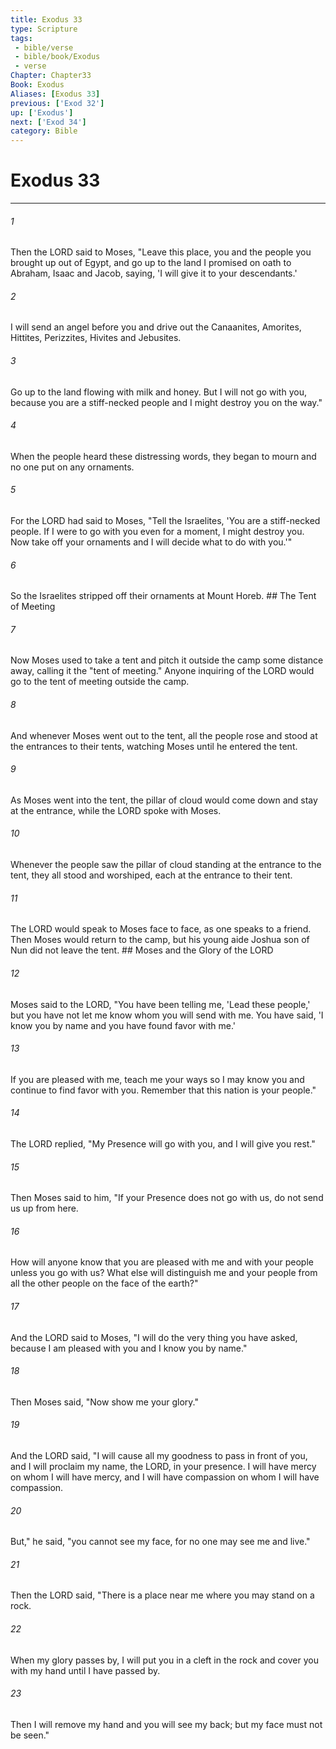 ```yaml
---
title: Exodus 33
type: Scripture
tags:
 - bible/verse
 - bible/book/Exodus
 - verse
Chapter: Chapter33
Book: Exodus
Aliases: [Exodus 33]
previous: ['Exod 32']
up: ['Exodus']
next: ['Exod 34']
category: Bible
---
```

# Exodus 33

***


###### 1 
Then the LORD said to Moses, "Leave this place, you and the people you brought up out of Egypt, and go up to the land I promised on oath to Abraham, Isaac and Jacob, saying, 'I will give it to your descendants.' 

###### 2 
I will send an angel before you and drive out the Canaanites, Amorites, Hittites, Perizzites, Hivites and Jebusites. 

###### 3 
Go up to the land flowing with milk and honey. But I will not go with you, because you are a stiff-necked people and I might destroy you on the way." 

###### 4 
When the people heard these distressing words, they began to mourn and no one put on any ornaments. 

###### 5 
For the LORD had said to Moses, "Tell the Israelites, 'You are a stiff-necked people. If I were to go with you even for a moment, I might destroy you. Now take off your ornaments and I will decide what to do with you.'" 

###### 6 
So the Israelites stripped off their ornaments at Mount Horeb. ## The Tent of Meeting 

###### 7 
Now Moses used to take a tent and pitch it outside the camp some distance away, calling it the "tent of meeting." Anyone inquiring of the LORD would go to the tent of meeting outside the camp. 

###### 8 
And whenever Moses went out to the tent, all the people rose and stood at the entrances to their tents, watching Moses until he entered the tent. 

###### 9 
As Moses went into the tent, the pillar of cloud would come down and stay at the entrance, while the LORD spoke with Moses. 

###### 10 
Whenever the people saw the pillar of cloud standing at the entrance to the tent, they all stood and worshiped, each at the entrance to their tent. 

###### 11 
The LORD would speak to Moses face to face, as one speaks to a friend. Then Moses would return to the camp, but his young aide Joshua son of Nun did not leave the tent. ## Moses and the Glory of the LORD 

###### 12 
Moses said to the LORD, "You have been telling me, 'Lead these people,' but you have not let me know whom you will send with me. You have said, 'I know you by name and you have found favor with me.' 

###### 13 
If you are pleased with me, teach me your ways so I may know you and continue to find favor with you. Remember that this nation is your people." 

###### 14 
The LORD replied, "My Presence will go with you, and I will give you rest." 

###### 15 
Then Moses said to him, "If your Presence does not go with us, do not send us up from here. 

###### 16 
How will anyone know that you are pleased with me and with your people unless you go with us? What else will distinguish me and your people from all the other people on the face of the earth?" 

###### 17 
And the LORD said to Moses, "I will do the very thing you have asked, because I am pleased with you and I know you by name." 

###### 18 
Then Moses said, "Now show me your glory." 

###### 19 
And the LORD said, "I will cause all my goodness to pass in front of you, and I will proclaim my name, the LORD, in your presence. I will have mercy on whom I will have mercy, and I will have compassion on whom I will have compassion. 

###### 20 
But," he said, "you cannot see my face, for no one may see me and live." 

###### 21 
Then the LORD said, "There is a place near me where you may stand on a rock. 

###### 22 
When my glory passes by, I will put you in a cleft in the rock and cover you with my hand until I have passed by. 

###### 23 
Then I will remove my hand and you will see my back; but my face must not be seen." 
